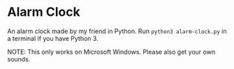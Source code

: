 # Alarm Clock





An alarm clock made by my friend in Python. Run `python3 alarm-clock.py` in a terminal if you have Python 3.

NOTE: This only works on Microsoft Windows. Please also get your own sounds.
